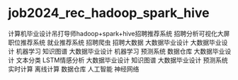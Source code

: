 # job2024_rec_hadoop_spark_hive
计算机毕业设计吊打导师hadoop+spark+hive招聘推荐系统 招聘分析可视化大屏 职位推荐系统 就业推荐系统 招聘爬虫 招聘大数据 大数据毕业设计 大数据毕业设计 机器学习 知识图谱 大数据毕业设计 机器学习 预测系统 数据仓库 大数据毕业设计 文本分类 LSTM情感分析 大数据毕业设计 知识图谱 大数据毕业设计 预测系统 实时计算 离线计算 数据仓库 人工智能 神经网络
